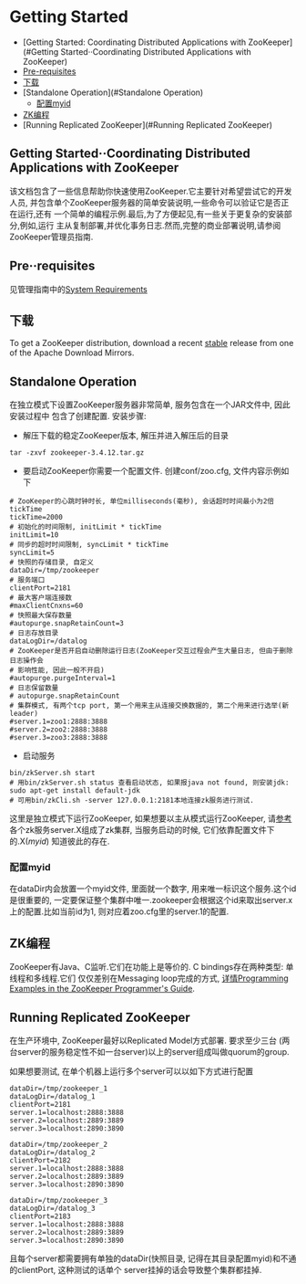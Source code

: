 # Getting Started

- [Getting Started: Coordinating Distributed Applications with ZooKeeper](#Getting Started&middot;&middot;Coordinating Distributed Applications with ZooKeeper)
- [Pre-requisites](#Pre&middot;&middot;requisites)
- [下载](#下载)
- [Standalone Operation](#Standalone Operation)
    - [配置myid](#配置myid)
- [ZK编程](#ZK编程)
- [Running Replicated ZooKeeper](#Running Replicated ZooKeeper)

## Getting Started&middot;&middot;Coordinating Distributed Applications with ZooKeeper

该文档包含了一些信息帮助你快速使用ZooKeeper.它主要针对希望尝试它的开发人员,
并包含单个ZooKeeper服务器的简单安装说明,一些命令可以验证它是否正在运行,还有
一个简单的编程示例.最后,为了方便起见,有一些关于更复杂的安装部分,例如,运行
主从复制部署,并优化事务日志.然而,完整的商业部署说明,请参阅ZooKeeper管理员指南.

## Pre&middot;&middot;requisites

见管理指南中的[System Requirements](https://zookeeper.apache.org/doc/current/zookeeperAdmin.html#sc_systemReq)

## 下载

To get a ZooKeeper distribution, download a recent [stable](http://zookeeper.apache.org/releases.html)
 release from one of the Apache Download Mirrors.

## Standalone Operation

在独立模式下设置ZooKeeper服务器非常简单, 服务包含在一个JAR文件中, 因此安装过程中
包含了创建配置. 安装步骤:
- 解压下载的稳定ZooKeeper版本, 解压并进入解压后的目录
```
tar -zxvf zookeeper-3.4.12.tar.gz
```

- 要启动ZooKeeper你需要一个配置文件. 创建conf/zoo.cfg, 文件内容示例如下
```
# ZooKeeper的心跳时钟时长, 单位milliseconds(毫秒), 会话超时时间最小为2倍tickTime
tickTime=2000
# 初始化的时间限制, initLimit * tickTime
initLimit=10
# 同步的超时时间限制, syncLimit * tickTime
syncLimit=5
# 快照的存储目录, 自定义
dataDir=/tmp/zookeeper
# 服务端口
clientPort=2181
# 最大客户端连接数
#maxClientCnxns=60
# 快照最大保存数量
#autopurge.snapRetainCount=3
# 日志存放目录
dataLogDir=/datalog
# ZooKeeper是否开启自动删除运行日志(ZooKeeper交互过程会产生大量日志, 但由于删除日志操作会
# 影响性能, 因此一般不开启)
#autopurge.purgeInterval=1
# 日志保留数量
# autopurge.snapRetainCount
# 集群模式, 有两个tcp port, 第一个用来主从连接交换数据的, 第二个用来进行选举(新leader)
#server.1=zoo1:2888:3888
#server.2=zoo2:2888:3888
#server.3=zoo3:2888:3888
```

- 启动服务
```
bin/zkServer.sh start
# 用bin/zkServer.sh status 查看启动状态, 如果报java not found, 则安装jdk: sudo apt-get install default-jdk
# 可用bin/zkCli.sh -server 127.0.0.1:2181本地连接zk服务进行测试.
```
这里是独立模式下运行ZooKeeper, 如果想要以主从模式运行ZooKeeper, 请[参考](https://zookeeper.apache.org/doc/current/zookeeperStarted.html#sc_RunningReplicatedZooKeeper)
各个zk服务server.X组成了zk集群, 当服务启动的时候, 它们依靠配置文件下的.X(*myid*) 知道彼此的存在.


### 配置myid

在dataDir内会放置一个myid文件, 里面就一个数字, 用来唯一标识这个服务.这个id是很重要的,
一定要保证整个集群中唯一.zookeeper会根据这个id来取出server.x上的配置.比如当前id为1,
则对应着zoo.cfg里的server.1的配置.


## ZK编程

ZooKeeper有Java、C监听.它们在功能上是等价的. C bindings存在两种类型: 单线程和多线程.它们
仅仅差别在Messaging loop完成的方式, [详情Programming Examples in the ZooKeeper
Programmer's Guide](https://zookeeper.apache.org/doc/current/zookeeperProgrammers.html#ch_programStructureWithExample).

## Running Replicated ZooKeeper

在生产环境中, ZooKeeper最好以Replicated Model方式部署. 要求至少三台
(两台server的服务稳定性不如一台server)以上的server组成叫做quorum的group.

如果想要测试, 在单个机器上运行多个server可以以如下方式进行配置
```
dataDir=/tmp/zookeeper_1
dataLogDir=/datalog_1
clientPort=2181
server.1=localhost:2888:3888
server.2=localhost:2889:3889
server.3=localhost:2890:3890

dataDir=/tmp/zookeeper_2
dataLogDir=/datalog_2
clientPort=2182
server.1=localhost:2888:3888
server.2=localhost:2889:3889
server.3=localhost:2890:3890

dataDir=/tmp/zookeeper_3
dataLogDir=/datalog_3
clientPort=2183
server.1=localhost:2888:3888
server.2=localhost:2889:3889
server.3=localhost:2890:3890
```
且每个server都需要拥有单独的dataDir(快照目录, 记得在其目录配置myid)和不通的clientPort, 这种测试的话单个
server挂掉的话会导致整个集群都挂掉.